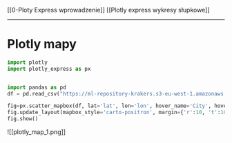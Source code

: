 [[0-Ploty Express wprowadzenie]]
[[Plotly express wykresy słupkowe]]

---

# Plotly mapy
```py
import plotly
import plotly_express as px


import pandas as pd
df = pd.read_csv("https://ml-repository-krakers.s3-eu-west-1.amazonaws.com/plotly-course/us-cities-top-1k.csv")

```

```py
fig=px.scatter_mapbox(df, lat='lat', lon='lon', hover_name='City', hover_data=['State', 'Population'], zoom=3)
fig.update_layout(mapbox_style='carto-positron', margin={'r':10, 't':10, 'l':10, 'b':10})
fig.show()
```

![[plotly_map_1.png]]




